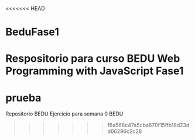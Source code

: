 <<<<<<< HEAD
# BeduFase1
Respositorio para curso BEDU Web Programming with JavaScript Fase1
=======
# prueba
Repositorio BEDU
Ejercicio para semana 0 BEDU
>>>>>>> f6a568c47a5cba670f15ffb18d23dd66296c2c28
